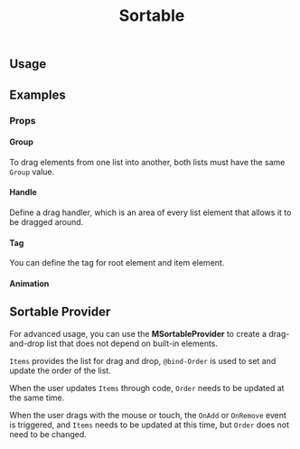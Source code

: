 ﻿---
title: Sortable
desc: "Reorderable drag-and-drop lists for modern browsers and touch devices. Base on [Sortablejs](https://github.com/SortableJS/Sortable)."
tag: "JS Wrapper"
release: v1.4.0
---

## Usage

<masa-example file="Examples.components.sortable.Default"></masa-example>

## Examples

### Props

#### Group

To drag elements from one list into another, both lists must have the same `Group` value.

<masa-example file="Examples.components.sortable.Group"></masa-example>

#### Handle

Define a drag handler, which is an area of every list element that allows it to be dragged around.

<masa-example file="Examples.components.sortable.Handle"></masa-example>

#### Tag

You can define the tag for root element and item element.

<masa-example file="Examples.components.sortable.Tag"></masa-example>

#### Animation

<masa-example file="Examples.components.sortable.Animation"></masa-example>

## Sortable Provider

For advanced usage, you can use the **MSortableProvider** to create a drag-and-drop list that does not depend on built-in elements.

`Items` provides the list for drag and drop, `@bind-Order` is used to set and update the order of the list.

When the user updates `Items` through code, `Order` needs to be updated at the same time.

When the user drags with the mouse or touch, the `OnAdd` or `OnRemove` event is triggered, and `Items` needs to be updated at this time, but `Order` does not need to be changed.

<masa-example file="Examples.components.sortable.SortableProvider"></masa-example>

